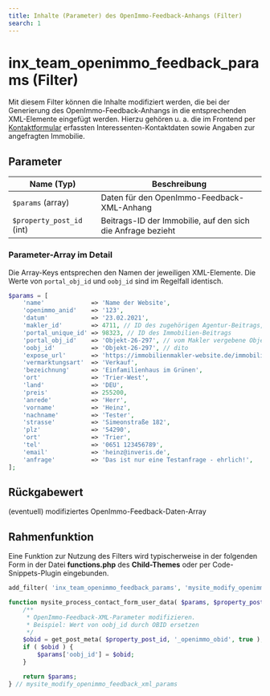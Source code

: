 ```yaml
---
title: Inhalte (Parameter) des OpenImmo-Feedback-Anhangs (Filter)
search: 1
---
```


# inx_team_openimmo_feedback_params (Filter)

Mit diesem Filter können die Inhalte modifiziert werden, die bei der Generierung des OpenImmo-Feedback-Anhangs in die entsprechenden XML-Elemente eingefügt werden. Hierzu gehören u. a. die im Frontend per [Kontaktformular](../komponenten/kontaktformular.html) erfassten Interessenten-Kontaktdaten sowie Angaben zur angefragten Immobilie.

## Parameter

| Name (Typ) | Beschreibung |
| ---------- | ------------ |
| `$params` (array) | Daten für den OpenImmo-Feedback-XML-Anhang |
| `$property_post_id` (int) | Beitrags-ID der Immobilie, auf den sich die Anfrage bezieht |

### Parameter-Array im Detail

Die Array-Keys entsprechen den Namen der jeweiligen XML-Elemente. Die Werte von `portal_obj_id` und `oobj_id` sind im Regelfall identisch.

```php
$params = [
	'name'             => 'Name der Website',
	'openimmo_anid'    => '123',
	'datum'            => '23.02.2021',
	'makler_id'        => 4711, // ID des zugehörigen Agentur-Beitrags, sofern vorhanden
	'portal_unique_id' => 98323, // ID des Immobilien-Beitrags
	'portal_obj_id'    => 'Objekt-26-297', // vom Makler vergebene Objekt-ID 
	'oobj_id'          => 'Objekt-26-297', // dito
	'expose_url'       => 'https://immobilienmakler-website.de/immobilien/einfamilienhaus-im-gruenen/',
	'vermarktungsart'  => 'Verkauf',
	'bezeichnung'      => 'Einfamilienhaus im Grünen',
	'ort'              => 'Trier-West',
	'land'             => 'DEU',
	'preis'            => 255200,
	'anrede'           => 'Herr',
	'vorname'          => 'Heinz',
	'nachname'         => 'Tester',
	'strasse'          => 'Simeonstraße 182',
	'plz'              => '54290',
	'ort'              => 'Trier',
	'tel'              => '0651 123456789',
	'email'            => 'heinz@inveris.de',
	'anfrage'          => 'Das ist nur eine Testanfrage - ehrlich!',
];
```

## Rückgabewert

(eventuell) modifiziertes OpenImmo-Feedback-Daten-Array

## Rahmenfunktion

Eine Funktion zur Nutzung des Filters wird typischerweise in der folgenden Form in der Datei **functions.php** des **Child-Themes** oder per Code-Snippets-Plugin eingebunden.

```php
add_filter( 'inx_team_openimmo_feedback_params', 'mysite_modify_openimmo_feedback_xml_params' );

function mysite_process_contact_form_user_data( $params, $property_post_id ) {
	/**
	 * OpenImmo-Feedback-XML-Parameter modifizieren.
	 * Beispiel: Wert von oobj_id durch OBID ersetzen
	 */
	$obid = get_post_meta( $property_post_id, '_openimmo_obid', true );
	if ( $obid ) {
		$params['oobj_id'] = $obid;
	}

	return $params;
} // mysite_modify_openimmo_feedback_xml_params
```